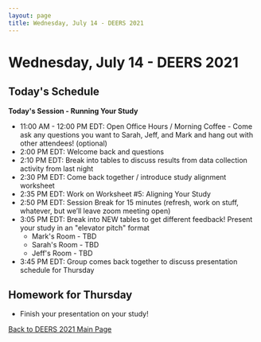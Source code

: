 ```yaml
---
layout: page
title: Wednesday, July 14 - DEERS 2021
---
```


# Wednesday, July 14 - DEERS 2021

## Today's Schedule

__Today's Session - Running Your Study__

* 11:00 AM - 12:00 PM EDT: Open Office Hours / Morning Coffee - Come ask any questions you want to Sarah, Jeff, and Mark and hang out with other attendees!  (optional)
* 2:00 PM EDT: Welcome back and questions
* 2:10 PM EDT: Break into tables to discuss results from data collection activity from last night
* 2:30 PM EDT: Come back together / introduce study alignment worksheet
* 2:35 PM EDT: Work on Worksheet #5: Aligning Your Study
* 2:50 PM EDT: Session Break for 15 minutes (refresh, work on stuff, whatever, but we’ll leave zoom meeting open)
* 3:05 PM EDT: Break into NEW tables to get different feedback!  Present your study in an "elevator pitch" format
    * Mark's Room - TBD
    * Sarah's Room - TBD
    * Jeff's Room - TBD
* 3:45 PM EDT: Group comes back together to discuss presentation schedule for Thursday

## Homework for Thursday

* Finish your presentation on your study!

[Back to DEERS 2021 Main Page](/deers2021)